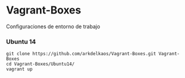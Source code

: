 # Vagrant-Boxes
Configuraciones de entorno de trabajo

### Ubuntu 14
```
git clone https://github.com/arkdelkaos/Vagrant-Boxes.git Vagrant-Boxes
cd Vagrant-Boxes/Ubuntu14/
vagrant up
```
